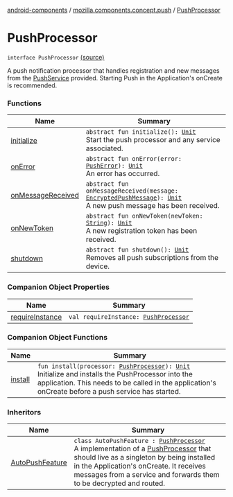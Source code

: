 [android-components](../../index.md) / [mozilla.components.concept.push](../index.md) / [PushProcessor](./index.md)

# PushProcessor

`interface PushProcessor` [(source)](https://github.com/mozilla-mobile/android-components/blob/master/components/concept/push/src/main/java/mozilla/components/concept/push/PushProcessor.kt#L15)

A push notification processor that handles registration and new messages from the [PushService](../-push-service/index.md) provided.
Starting Push in the Application's onCreate is recommended.

### Functions

| Name | Summary |
|---|---|
| [initialize](initialize.md) | `abstract fun initialize(): `[`Unit`](https://kotlinlang.org/api/latest/jvm/stdlib/kotlin/-unit/index.html)<br>Start the push processor and any service associated. |
| [onError](on-error.md) | `abstract fun onError(error: `[`PushError`](../-push-error/index.md)`): `[`Unit`](https://kotlinlang.org/api/latest/jvm/stdlib/kotlin/-unit/index.html)<br>An error has occurred. |
| [onMessageReceived](on-message-received.md) | `abstract fun onMessageReceived(message: `[`EncryptedPushMessage`](../-encrypted-push-message/index.md)`): `[`Unit`](https://kotlinlang.org/api/latest/jvm/stdlib/kotlin/-unit/index.html)<br>A new push message has been received. |
| [onNewToken](on-new-token.md) | `abstract fun onNewToken(newToken: `[`String`](https://kotlinlang.org/api/latest/jvm/stdlib/kotlin/-string/index.html)`): `[`Unit`](https://kotlinlang.org/api/latest/jvm/stdlib/kotlin/-unit/index.html)<br>A new registration token has been received. |
| [shutdown](shutdown.md) | `abstract fun shutdown(): `[`Unit`](https://kotlinlang.org/api/latest/jvm/stdlib/kotlin/-unit/index.html)<br>Removes all push subscriptions from the device. |

### Companion Object Properties

| Name | Summary |
|---|---|
| [requireInstance](require-instance.md) | `val requireInstance: `[`PushProcessor`](./index.md) |

### Companion Object Functions

| Name | Summary |
|---|---|
| [install](install.md) | `fun install(processor: `[`PushProcessor`](./index.md)`): `[`Unit`](https://kotlinlang.org/api/latest/jvm/stdlib/kotlin/-unit/index.html)<br>Initialize and installs the PushProcessor into the application. This needs to be called in the application's onCreate before a push service has started. |

### Inheritors

| Name | Summary |
|---|---|
| [AutoPushFeature](../../mozilla.components.feature.push/-auto-push-feature/index.md) | `class AutoPushFeature : `[`PushProcessor`](./index.md)<br>A implementation of a [PushProcessor](./index.md) that should live as a singleton by being installed in the Application's onCreate. It receives messages from a service and forwards them to be decrypted and routed. |
